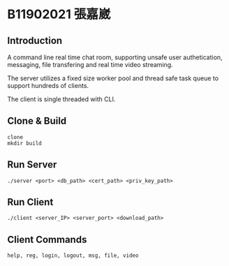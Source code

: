 # B11902021 張嘉崴

## Introduction

A command line real time chat room, supporting unsafe user authetication, messaging, file transfering and real time video streaming.

The server utilizes a fixed size worker pool and thread safe task queue to support hundreds of clients.

The client is single threaded with CLI.



## Clone & Build

```
clone
mkdir build
```

## Run Server
```
./server <port> <db_path> <cert_path> <priv_key_path>
```

## Run Client

```
./client <server_IP> <server_port> <download_path>
```

## Client Commands
```
help, reg, login, logout, msg, file, video
```